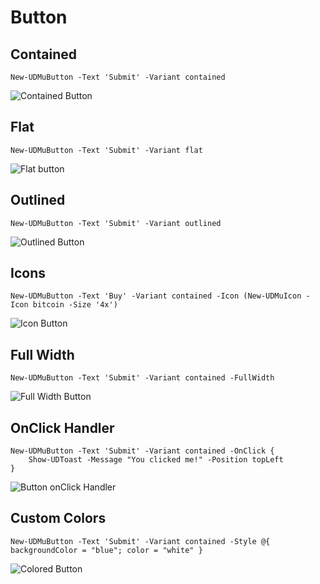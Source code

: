 # Button

## Contained

```text
New-UDMuButton -Text 'Submit' -Variant contained
```

![Contained Button](../../.gitbook/assets/image%20%2853%29.png)

## Flat

```text
New-UDMuButton -Text 'Submit' -Variant flat
```

![Flat button](../../.gitbook/assets/button.gif)

## Outlined

```text
New-UDMuButton -Text 'Submit' -Variant outlined
```

![Outlined Button](../../.gitbook/assets/image%20%2842%29.png)

## Icons

```text
New-UDMuButton -Text 'Buy' -Variant contained -Icon (New-UDMuIcon -Icon bitcoin -Size '4x')
```

![Icon Button](../../.gitbook/assets/image%20%2873%29.png)

## Full Width

```text
New-UDMuButton -Text 'Submit' -Variant contained -FullWidth
```

![Full Width Button](../../.gitbook/assets/image%20%2854%29.png)

## OnClick Handler

```text
New-UDMuButton -Text 'Submit' -Variant contained -OnClick { 
    Show-UDToast -Message "You clicked me!" -Position topLeft
}
```

![Button onClick Handler](../../.gitbook/assets/buttononclick.gif)

## Custom Colors

```text
New-UDMuButton -Text 'Submit' -Variant contained -Style @{ backgroundColor = "blue"; color = "white" }
```

![Colored Button](../../.gitbook/assets/image%20%2839%29.png)

